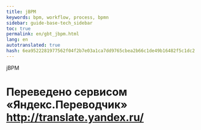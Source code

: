 ```yaml
--- 
title: jBPM 
keywords: bpm, workflow, process, bpmn 
sidebar: guide-base-tech_sidebar 
toc: true 
permalink: en/gbt_jbpm.html 
lang: en 
autotranslated: true 
hash: 6ea9522281977562f04f2b7e03a1ca7dd9765cbea2b66c1de49b16482f5c1dc2 
--- 
```


jBPM


 # Переведено сервисом «Яндекс.Переводчик» http://translate.yandex.ru/